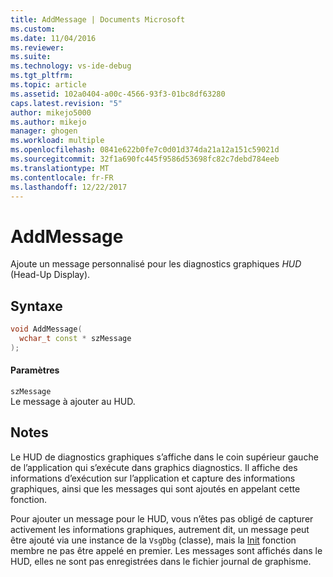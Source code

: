 ```yaml
---
title: AddMessage | Documents Microsoft
ms.custom: 
ms.date: 11/04/2016
ms.reviewer: 
ms.suite: 
ms.technology: vs-ide-debug
ms.tgt_pltfrm: 
ms.topic: article
ms.assetid: 102a0404-a00c-4566-93f3-01bc8df63280
caps.latest.revision: "5"
author: mikejo5000
ms.author: mikejo
manager: ghogen
ms.workload: multiple
ms.openlocfilehash: 0841e622b0fe7c0d01d374da21a12a151c59021d
ms.sourcegitcommit: 32f1a690fc445f9586d53698fc82c7debd784eeb
ms.translationtype: MT
ms.contentlocale: fr-FR
ms.lasthandoff: 12/22/2017
---
```

# <a name="addmessage"></a>AddMessage
Ajoute un message personnalisé pour les diagnostics graphiques *HUD* (Head-Up Display).  
  
## <a name="syntax"></a>Syntaxe  
  
```C++  
void AddMessage(  
  wchar_t const * szMessage  
);  
```  
  
#### <a name="parameters"></a>Paramètres  
 `szMessage`  
 Le message à ajouter au HUD.  
  
## <a name="remarks"></a>Notes  
 Le HUD de diagnostics graphiques s’affiche dans le coin supérieur gauche de l’application qui s’exécute dans graphics diagnostics. Il affiche des informations d’exécution sur l’application et capture des informations graphiques, ainsi que les messages qui sont ajoutés en appelant cette fonction.  
  
 Pour ajouter un message pour le HUD, vous n’êtes pas obligé de capturer activement les informations graphiques, autrement dit, un message peut être ajouté via une instance de la `VsgDbg` (classe), mais la [Init](init.md) fonction membre ne pas être appelé en premier. Les messages sont affichés dans le HUD, elles ne sont pas enregistrées dans le fichier journal de graphisme.